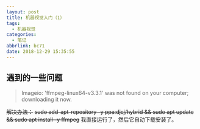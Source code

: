 ```yaml
---
layout: post
title: 机器视觉入门（1）
tags:
  - 机器视觉
categories:
  - 笔记
abbrlink: bc71
date: 2018-12-29 15:35:55
---
```


## 遇到的一些问题

> Imageio: 'ffmpeg-linux64-v3.3.1' was not found on your computer; downloading it now.

~~解决办法：~~
~~sudo add-apt-repository -y ppa:djcj/hybrid && sudo apt update && sudo apt install -y ffmpeg~~
我直接运行了，然后它自动下载安装了。

##
